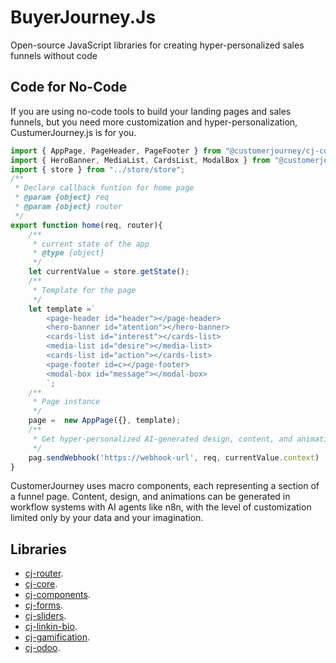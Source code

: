 # BuyerJourney.Js
Open-source JavaScript libraries for creating hyper-personalized sales funnels without code

## Code for No-Code
If you are using no-code tools to build your landing pages and sales funnels, but you need more customization and hyper-personalization, CustumerJourney.js is for you.

```javascript
import { AppPage, PageHeader, PageFooter } from "@customerjourney/cj-core";
import { HeroBanner, MediaList, CardsList, ModalBox } from "@customerjourney/cj-components";
import { store } from "../store/store";
/**
 * Declare callback funtion for home page
 * @param {object} req 
 * @param {object} router 
 */
export function home(req, router){
    /**
     * current state of the app
     * @type {object}
     */
    let currentValue = store.getState();
    /**
     * Template for the page
     */
    let template =`
        <page-header id="header"></page-header>
        <hero-banner id="atention"></hero-banner>
        <cards-list id="interest"></cards-list>
        <media-list id="desire"></media-list>
        <cards-list id="action"></cards-list>
        <page-footer id=c></page-footer>
        <modal-box id="message"></modal-box>
        `;
    /**
     * Page instance
     */
    page =  new AppPage({}, template);
    /**
     * Get hyper-personalized AI-generated design, content, and animations for the client in json mode.
     */
    pag.sendWebhook('https://webhook-url', req, currentValue.context)
}
```
CustomerJourney uses macro components, each representing a section of a funnel page. Content, design, and animations can be generated in workflow systems with AI agents like n8n, with the level of customization limited only by your data and your imagination.

## Libraries
- [cj-router](https://github.com/antoniofregoso/cj-router.git).
- [cj-core](https://github.com/antoniofregoso/cj-core.git).
- [cj-components](https://github.com/antoniofregoso/cj-components.git).
- [cj-forms](https://github.com/antoniofregoso/cj-forms.git).
- [cj-sliders](https://github.com/antoniofregoso/cj-sliders.git).
- [cj-linkin-bio](https://github.com/antoniofregoso/cj-linkin-bio.git).
- [cj-gamification](https://github.com/antoniofregoso/cj-gamification.git).
- [cj-odoo](https://github.com/antoniofregoso/cj-odoo.git).